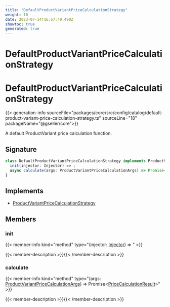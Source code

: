 ```yaml
---
title: "DefaultProductVariantPriceCalculationStrategy"
weight: 10
date: 2023-07-14T16:57:49.490Z
showtoc: true
generated: true
---
```

<!-- This file was generated from the Vendure source. Do not modify. Instead, re-run the "docs:build" script -->

# DefaultProductVariantPriceCalculationStrategy
<div class="symbol">


# DefaultProductVariantPriceCalculationStrategy

{{< generation-info sourceFile="packages/core/src/config/catalog/default-product-variant-price-calculation-strategy.ts" sourceLine="18" packageName="@gseller/core">}}

A default ProductVariant price calculation function.

## Signature

```TypeScript
class DefaultProductVariantPriceCalculationStrategy implements ProductVariantPriceCalculationStrategy {
  init(injector: Injector) => ;
  async calculate(args: ProductVariantPriceCalculationArgs) => Promise<PriceCalculationResult>;
}
```
## Implements

 * <a href='/typescript-api/products-stock/product-variant-price-calculation-strategy#productvariantpricecalculationstrategy'>ProductVariantPriceCalculationStrategy</a>


## Members

### init

{{< member-info kind="method" type="(injector: <a href='/typescript-api/common/injector#injector'>Injector</a>) => "  >}}

{{< member-description >}}{{< /member-description >}}

### calculate

{{< member-info kind="method" type="(args: <a href='/typescript-api/products-stock/product-variant-price-calculation-strategy#productvariantpricecalculationargs'>ProductVariantPriceCalculationArgs</a>) => Promise&#60;<a href='/typescript-api/common/price-calculation-result#pricecalculationresult'>PriceCalculationResult</a>&#62;"  >}}

{{< member-description >}}{{< /member-description >}}


</div>
